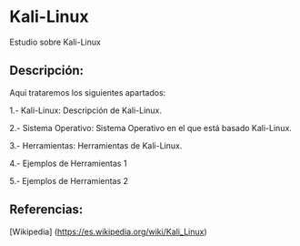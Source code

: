 # Kali-Linux
Estudio sobre Kali-Linux
## Descripción:
Aqui trataremos los siguientes apartados:

1.- Kali-Linux: Descripción de Kali-Linux.

2.- Sistema Operativo: Sistema Operativo en el que está basado Kali-Linux.

3.- Herramientas: Herramientas de Kali-Linux.

4.- Ejemplos de Herramientas 1

5.- Ejemplos de Herramientas 2

## Referencias:
[Wikipedia] (https://es.wikipedia.org/wiki/Kali_Linux)
